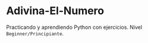 # Adivina-El-Numero

Practicando y aprendiendo Python con ejercicios.
Nivel `Beginner/Principiante`.
